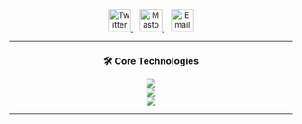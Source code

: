 <div align="center">

  <!-- Twitter | Mastodon | Email -->
  <a href="https://twitter.com/YOUR_HANDLE">
    <img src="https://skillicons.dev/icons?i=twitter" height="40" alt="Twitter"/>
  </a>
  &nbsp;&nbsp;
  <a href="https://mastodon.social/@YOUR_HANDLE">
    <img src="https://upload.wikimedia.org/wikipedia/commons/thumb/4/48/Mastodon_Logotype_%28Simple%29.svg/1024px-Mastodon_Logotype_%28Simple%29.svg.png" height="40" alt="Mastodon"/>
  </a>
  &nbsp;&nbsp;
  <a href="mailto:parammehta06@gmail.com">
    <img src="https://skillicons.dev/icons?i=gmail" height="40" alt="Email"/>
  </a>

</div>  

---

<h3 align="center">🛠️ Core Technologies</h3>

<p align="center">
  <!-- ML / AI -->
  <img src="https://skillicons.dev/icons?i=python,tensorflow,pytorch,sklearn" />
  <br/>
  <!-- Web / Dev -->
  <img src="https://skillicons.dev/icons?i=react,js,ts,java,postgres" />
  <br/>
  <!-- Extras -->
  <img src="https://skillicons.dev/icons?i=git,linux,docker,vscode" />
</p>

---
